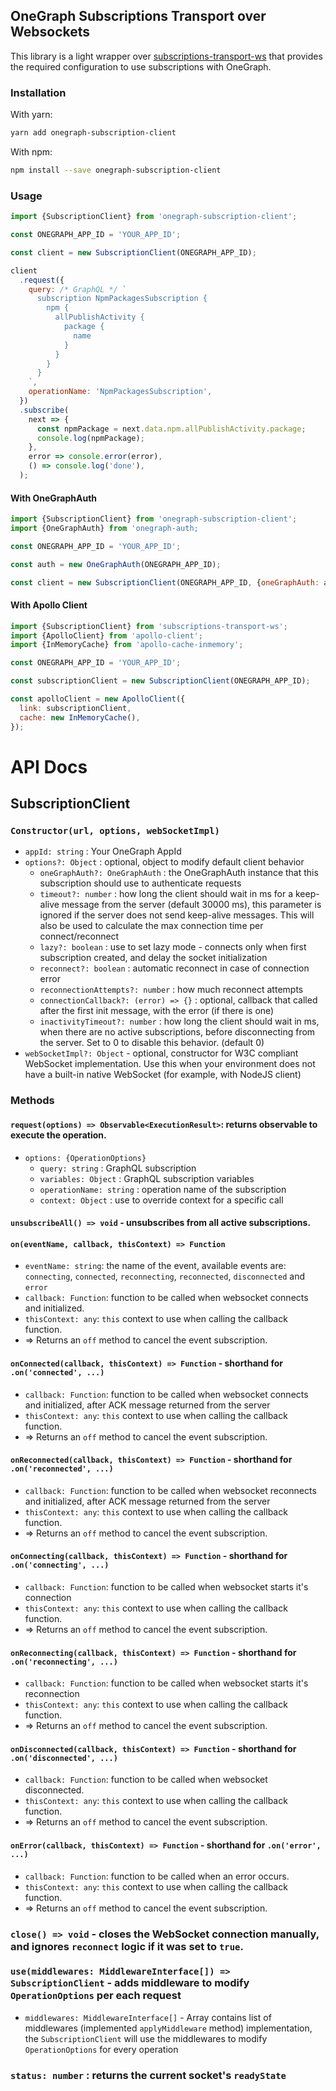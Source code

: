 ## OneGraph Subscriptions Transport over Websockets

This library is a light wrapper over [subscriptions-transport-ws](https://github.com/apollographql/subscriptions-transport-ws) that provides the required configuration to use subscriptions with OneGraph.

### Installation

With yarn:

```sh
yarn add onegraph-subscription-client
```

With npm:

```sh
npm install --save onegraph-subscription-client
```

### Usage

```javascript
import {SubscriptionClient} from 'onegraph-subscription-client';

const ONEGRAPH_APP_ID = 'YOUR_APP_ID';

const client = new SubscriptionClient(ONEGRAPH_APP_ID);

client
  .request({
    query: /* GraphQL */ `
      subscription NpmPackagesSubscription {
        npm {
          allPublishActivity {
            package {
              name
            }
          }
        }
      }
    `,
    operationName: 'NpmPackagesSubscription',
  })
  .subscribe(
    next => {
      const npmPackage = next.data.npm.allPublishActivity.package;
      console.log(npmPackage);
    },
    error => console.error(error),
    () => console.log('done'),
  );
```

#### With OneGraphAuth

```javascript
import {SubscriptionClient} from 'onegraph-subscription-client';
import {OneGraphAuth} from 'onegraph-auth;

const ONEGRAPH_APP_ID = 'YOUR_APP_ID';

const auth = new OneGraphAuth(ONEGRAPH_APP_ID);

const client = new SubscriptionClient(ONEGRAPH_APP_ID, {oneGraphAuth: auth});

```

#### With Apollo Client

```javascript
import {SubscriptionClient} from 'subscriptions-transport-ws';
import {ApolloClient} from 'apollo-client';
import {InMemoryCache} from 'apollo-cache-inmemory';

const ONEGRAPH_APP_ID = 'YOUR_APP_ID';

const subscriptionClient = new SubscriptionClient(ONEGRAPH_APP_ID);

const apolloClient = new ApolloClient({
  link: subscriptionClient,
  cache: new InMemoryCache(),
});
```

# API Docs

## SubscriptionClient

### `Constructor(url, options, webSocketImpl)`

- `appId: string` : Your OneGraph AppId
- `options?: Object` : optional, object to modify default client behavior
  - `oneGraphAuth?: OneGraphAuth` : the OneGraphAuth instance that this subscription should use to authenticate requests
  - `timeout?: number` : how long the client should wait in ms for a keep-alive message from the server (default 30000 ms), this parameter is ignored if the server does not send keep-alive messages. This will also be used to calculate the max connection time per connect/reconnect
  - `lazy?: boolean` : use to set lazy mode - connects only when first subscription created, and delay the socket initialization
  - `reconnect?: boolean` : automatic reconnect in case of connection error
  - `reconnectionAttempts?: number` : how much reconnect attempts
  - `connectionCallback?: (error) => {}` : optional, callback that called after the first init message, with the error (if there is one)
  - `inactivityTimeout?: number` : how long the client should wait in ms, when there are no active subscriptions, before disconnecting from the server. Set to 0 to disable this behavior. (default 0)
- `webSocketImpl?: Object` - optional, constructor for W3C compliant WebSocket implementation. Use this when your environment does not have a built-in native WebSocket (for example, with NodeJS client)

### Methods

#### `request(options) => Observable<ExecutionResult>`: returns observable to execute the operation.

- `options: {OperationOptions}`
  - `query: string` : GraphQL subscription
  - `variables: Object` : GraphQL subscription variables
  - `operationName: string` : operation name of the subscription
  - `context: Object` : use to override context for a specific call

#### `unsubscribeAll() => void` - unsubscribes from all active subscriptions.

#### `on(eventName, callback, thisContext) => Function`

- `eventName: string`: the name of the event, available events are: `connecting`, `connected`, `reconnecting`, `reconnected`, `disconnected` and `error`
- `callback: Function`: function to be called when websocket connects and initialized.
- `thisContext: any`: `this` context to use when calling the callback function.
- => Returns an `off` method to cancel the event subscription.

#### `onConnected(callback, thisContext) => Function` - shorthand for `.on('connected', ...)`

- `callback: Function`: function to be called when websocket connects and initialized, after ACK message returned from the server
- `thisContext: any`: `this` context to use when calling the callback function.
- => Returns an `off` method to cancel the event subscription.

#### `onReconnected(callback, thisContext) => Function` - shorthand for `.on('reconnected', ...)`

- `callback: Function`: function to be called when websocket reconnects and initialized, after ACK message returned from the server
- `thisContext: any`: `this` context to use when calling the callback function.
- => Returns an `off` method to cancel the event subscription.

#### `onConnecting(callback, thisContext) => Function` - shorthand for `.on('connecting', ...)`

- `callback: Function`: function to be called when websocket starts it's connection
- `thisContext: any`: `this` context to use when calling the callback function.
- => Returns an `off` method to cancel the event subscription.

#### `onReconnecting(callback, thisContext) => Function` - shorthand for `.on('reconnecting', ...)`

- `callback: Function`: function to be called when websocket starts it's reconnection
- `thisContext: any`: `this` context to use when calling the callback function.
- => Returns an `off` method to cancel the event subscription.

#### `onDisconnected(callback, thisContext) => Function` - shorthand for `.on('disconnected', ...)`

- `callback: Function`: function to be called when websocket disconnected.
- `thisContext: any`: `this` context to use when calling the callback function.
- => Returns an `off` method to cancel the event subscription.

#### `onError(callback, thisContext) => Function` - shorthand for `.on('error', ...)`

- `callback: Function`: function to be called when an error occurs.
- `thisContext: any`: `this` context to use when calling the callback function.
- => Returns an `off` method to cancel the event subscription.

### `close() => void` - closes the WebSocket connection manually, and ignores `reconnect` logic if it was set to `true`.

### `use(middlewares: MiddlewareInterface[]) => SubscriptionClient` - adds middleware to modify `OperationOptions` per each request

- `middlewares: MiddlewareInterface[]` - Array contains list of middlewares (implemented `applyMiddleware` method) implementation, the `SubscriptionClient` will use the middlewares to modify `OperationOptions` for every operation

### `status: number` : returns the current socket's `readyState`
